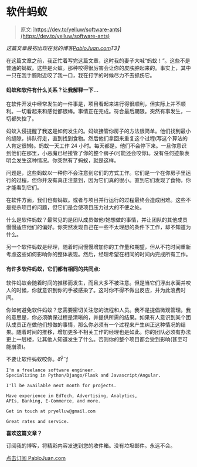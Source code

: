 # 软件蚂蚁

> 原文:[https://dev.to/yelluw/software-ants](https://dev.to/yelluw/software-ants)

*这篇文章最初出现在我的博客[PabloJuan.com](http://pablojuan.com/software-ants)T3】*

在这篇文章之前，我正忙着写完这篇文章，这时我的妻子大喊“蚂蚁！”。这些不是普通的蚂蚁。这些是火蚁。那种咬得很厉害会让你的皮肤肿起来的。事实上，其中一只在我手腕附近咬了我一口，我在打字的时候尽力不去抓伤它。

#### [](#what-do-ants-have-to-do-with-software-let-me-explain)蚂蚁和软件有什么关系？让我解释一下…

在软件开发中经常发生的一件事是，项目看起来进行得很顺利，但实际上并不顺利。一切看起来和感觉都很棒。事情正在完成。符合最后期限。突然有事发生，一切都失控了。

蚂蚁入侵提醒了我这是如何发生的。蚂蚁接管你房子的方法很简单。他们找到最小的缝隙，排队行走，直到找到食物。然后他们拿回来重复这个过程(写这个算法的人肯定很懒)。蚂蚁一天工作 24 小时。每天都是。他们不会停下来。一旦你意识到他们在那里，小恶魔已经接管了你的整个房子(可能还会咬你)。没有任何迹象表明会发生这种情况。你突然有了蚂蚁，就是这样。

问题是，这些蚂蚁以一种你不会注意到它们的方式工作。它们是一个在你房子里运行的过程，但你并没有真正注意到，因为它们真的很小。直到它们发现了食物，你才能看到它们。

在软件方面，我们也有蚂蚁。或者与项目并行运行的过程最终会造成困难。这些不是扼杀项目的问题，但它们是会使项目压力过大的不便之处。

什么是软件蚂蚁？最常见的是团队成员做他/她想做的事情，并让团队的其他成员慢慢适应他们的偏好。你突然发现自己在一些不太理想的条件下工作，却不知道为什么。

另一个软件蚂蚁是经理，随着时间慢慢增加你的工作量和期望，但从不花时间重新考虑这些如何影响你的整体表现。然后，经理希望在相同的时间内完成所有工作。

#### [](#there-are-many-software-ants-and-they-all-have-the-same-things-in-common)有许多软件蚂蚁，它们都有相同的共同点:

软件蚂蚁会随着时间的推移而发生，而且大多不被注意。但是当它们浮出水面并咬人的时候，你就意识到你的手被感染了。这时你不得不做出反应，并为此浪费时间。

你如何避免软件蚂蚁？您需要密切关注您的流程和人员。我不是提倡微观管理。我的意思是，你必须确保过程是清晰的，并提供所需的结果。如果有人意识到某个团队成员正在做他们想做的事情，那么你必须有一个过程来产生纠正这种情况的结果。随着时间的推移，增加更多不相关工作的经理也是如此。你的团队必须有办法更上一层楼，让其他人知道发生了什么。否则你的整个项目都会受到影响(甚至可能崩溃)。

不要让软件蚂蚁咬你。ðŸ˜ƒ

```
I'm a freelance software engineer.
Specializing in Python/Django/Flask and Javascript/Angular. 

I'll be available next month for projects. 

Have experience in EdTech, Advertising, Analytics, 
APIs, Banking, E-Commerce, and more. 

Get in touch at pryelluw@gmail.com

Great rates and service. 
```

**喜欢这篇文章？**

订阅我的博客，将精彩内容发送到您的收件箱。没有垃圾邮件。永远不会。

[点击订阅 PabloJuan.com](http://pablojuan.com/subscribe)